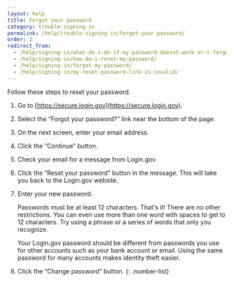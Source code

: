 ```yaml
---
layout: help
title: Forgot your password
category: trouble-signing-in
permalink: /help/trouble-signing-in/forgot-your-password/
order: 2
redirect_from:
  - /help/signing-in/what-do-i-do-if-my-password-doesnt-work-or-i-forget-it/
  - /help/signing-in/how-do-i-reset-my-password/
  - /help/signing-in/forgot-my-password/
  - /help/signing-in/my-reset-password-link-is-invalid/
---
```


Follow these steps to reset your password.

1. Go to [https://secure.login.gov](https://secure.login.gov).
1. Select the “Forgot your password?” link near the bottom of the page.
1. On the next screen, enter your email address.
1. Click the “Continue” button.
1. Check your email for a message from Login.gov.
1. Click the “Reset your password” button in the message. This will take you back to the Login.gov website.
1. Enter your new password.

    Passwords must be at least 12 characters. That's it! There are no other restrictions. You can even use more than one word with spaces to get to 12 characters. Try using a phrase or a series of words that only you recognize.

    Your Login.gov password should be different from passwords you use for other accounts such as your bank account or email. Using the same password for many accounts makes identity theft easier.
1. Click the “Change password” button.
{: .number-list}
